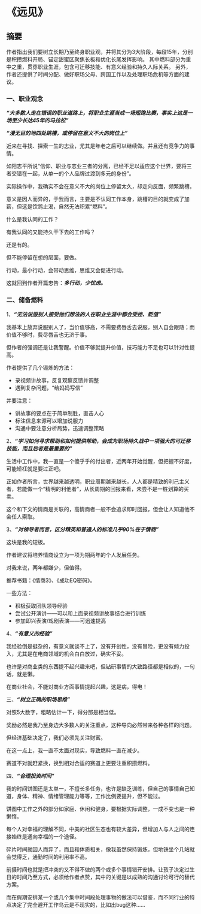 # 《远见》

## 摘要

作者指出我们要树立长期乃至终身职业观，并将其分为3大阶段，每段15年，分别是积攒燃料开局、锚定甜蜜区聚焦长板和优化长尾发挥影响。
其中燃料部分为重中之重，贯穿职业生涯，包含可迁移技能、有意义经验和持久人际关系。
另外，作者还提供了时间分配、做好职场父母、跨国工作以及处理职场危机等方面的建议。

### 一、职业观念

***“大多数人走在错误的职业道路上，将职业生涯当成一场短跑比赛，事实上这是一场至少长达45年的马拉松”***

***“漫无目的地四处跳槽，或停留在意义不大的岗位上”***

近来在寻找、探索一生的志业，尤其是年老之后可以继续做。并且还有竞争力的事情。

如阳志平所说“信仰、职业与志业三者的分离，已经不足以适应这个世界，要将三者交错在一起，从单一的个人品牌过渡到多元的身份”。

实际操作中，我确实不会在意义不大的岗位上停留太久，却走向反面，频繁跳槽。

意义是因人而异的，于我而言，主要是不认同工作本身，跳槽的目的就变成了加薪，但这是饮鸩止渴，自然无法积累“燃料”。

什么是我认同的工作？

有我认同的又能持久干下去的工作吗？

还是有的。

但不能停留在想的层面，要做。

行动，最小行动，会带动思维，思维又会促进行动。

这就回到作者开篇忠告：***多行动，少忧虑。***

### 二、储备燃料

1、***“无法说服别人接受他们想法的人在职业生涯中都会受挫、贬值”***

我基本上放弃说服别人了，当价值够高，不需要费唇舌去说服，别人自会跟随；而价值不够时，费尽唇舌也无济于事。

但作者的强调还是让我警醒。价值不够就提升价值，技巧能力不足也可以针对性提高。

作者提供了几个锻炼的方法：

- 录视频讲故事，反复观察反馈并调整
- 遇到复杂问题，“给妈妈写信”

并要注意：

- 讲故事的要点在于简单制胜，直击人心
- 标注信息来源可以增加说服力
- 沟通中要注意分析局势，迅速调整策略

2、***“学习如何寻求帮助和如何提供帮助，会成为职场持久战中一项强大的可迁移技能，而且后者是最重要的”***

生活中工作中，我一直是一个傻乎乎的付出者，近两年开始觉醒，但把握不好度，可能矫枉就是要过正吧。

正如作者所言，世界越来越透明，职业周期越来越长，人人都是精致的利己主义者，若能做一个“精明的利他者”，从长周期的回报来看，未尝不是一桩划算的买卖。

这个和下文的情商是关联的，高情商者一般不会追求即时回报，但会让人知道他不会任人索取。

3、***“对领导者而言，区分精英和普通人的标准几乎90%在于情商”***

这块是我的短板。

作者建议将培养情商设立为一项为期两年的个人发展任务。

对我来说，两年都嫌少，但值得。

推荐书籍：《情商3》、《成功EQ密码》。

一些方法：

- 积极获取团队领导经验
- 尝试公开演讲——可以和上面录视频讲故事结合进行训练
- 参加即兴表演/戏剧表演——可迅速提高

4、***“有意义的经验”***

我经验倒是挺杂的，有意义就谈不上了，没有开创性，没有冒险，更没有倾力投入，尤其是在电商领域的机会白白放过，确实不妥。

也许是对商业类的东西提不起兴趣来吧，但钻研事情的大致路径都是相似的，一句话，就是懒。

在商业社会，不能对商业方面事情提起兴趣，这是病，得电！

三、***“树立正确的职场思维”***

对照5大数字，粗略估计一下，得分那是相当低。

奖励必然是我乃至身边大多数人的关注重点，这种导向必然带来各种各样的问题。

但经济基础决定了，我们必须先关注财富。

在这一点上，我一直不太面对现实，导致燃料一直在减少。

赛道不对就赶紧换，换到相对合适的赛道上更要注重积攒燃料。

四、***“合理投资时间”***

我的时间饼图还是太单一，不擅长多任务，也许是缺乏训练，但自己的事情自己知道，身体、精神、情绪管理能力等等，工作比例要提升，但不能过。

饼图中工作之外的部分如家庭、休闲和健身，要根据实际调整，一成不变也是一种懒惰。

每个人对幸福的理解不同，中美的社区生态也有较大差异，但增加人与人之间的连接始终是通向幸福的一个途径。

碎片时间就因人而异了，而且和体质相关，像我虽然保持锻炼，但地铁坐个几站就会觉得乏，通勤时间的利用率不高。

前摄时间也就是把冲突的又不得不做的两个或多个事情错开安排。让孩子决定过生日的时间乃至方式，必须给作者点赞，其中的关键是以成熟的沟通讨论可行的替代方案。

而在假期安排某一个或几个集中时间段处理事物的做法可以借鉴，而不同行业的特点决定了完全避开工作乌云是不现实的，比如出bug这种……


